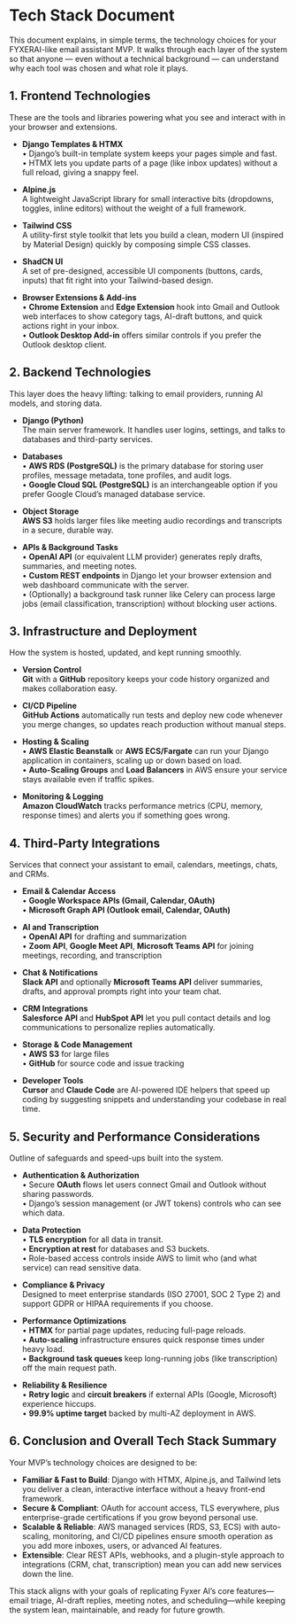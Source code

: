 # Tech Stack Document

This document explains, in simple terms, the technology choices for your FYXERAI-like email assistant MVP. It walks through each layer of the system so that anyone — even without a technical background — can understand why each tool was chosen and what role it plays.

## 1. Frontend Technologies
These are the tools and libraries powering what you see and interact with in your browser and extensions.

- **Django Templates & HTMX**  
  • Django’s built-in template system keeps your pages simple and fast.  
  • HTMX lets you update parts of a page (like inbox updates) without a full reload, giving a snappy feel.

- **Alpine.js**  
  A lightweight JavaScript library for small interactive bits (dropdowns, toggles, inline editors) without the weight of a full framework.

- **Tailwind CSS**  
  A utility-first style toolkit that lets you build a clean, modern UI (inspired by Material Design) quickly by composing simple CSS classes.

- **ShadCN UI**  
  A set of pre-designed, accessible UI components (buttons, cards, inputs) that fit right into your Tailwind-based design.

- **Browser Extensions & Add-ins**  
  • **Chrome Extension** and **Edge Extension** hook into Gmail and Outlook web interfaces to show category tags, AI-draft buttons, and quick actions right in your inbox.  
  • **Outlook Desktop Add-in** offers similar controls if you prefer the Outlook desktop client.

## 2. Backend Technologies
This layer does the heavy lifting: talking to email providers, running AI models, and storing data.

- **Django (Python)**  
  The main server framework. It handles user logins, settings, and talks to databases and third-party services.

- **Databases**  
  • **AWS RDS (PostgreSQL)** is the primary database for storing user profiles, message metadata, tone profiles, and audit logs.  
  • **Google Cloud SQL (PostgreSQL)** is an interchangeable option if you prefer Google Cloud’s managed database service.

- **Object Storage**  
  **AWS S3** holds larger files like meeting audio recordings and transcripts in a secure, durable way.

- **APIs & Background Tasks**  
  • **OpenAI API** (or equivalent LLM provider) generates reply drafts, summaries, and meeting notes.  
  • **Custom REST endpoints** in Django let your browser extension and web dashboard communicate with the server.  
  • (Optionally) a background task runner like Celery can process large jobs (email classification, transcription) without blocking user actions.

## 3. Infrastructure and Deployment
How the system is hosted, updated, and kept running smoothly.

- **Version Control**  
  **Git** with a **GitHub** repository keeps your code history organized and makes collaboration easy.

- **CI/CD Pipeline**  
  **GitHub Actions** automatically run tests and deploy new code whenever you merge changes, so updates reach production without manual steps.

- **Hosting & Scaling**  
  • **AWS Elastic Beanstalk** or **AWS ECS/Fargate** can run your Django application in containers, scaling up or down based on load.  
  • **Auto-Scaling Groups** and **Load Balancers** in AWS ensure your service stays available even if traffic spikes.

- **Monitoring & Logging**  
  **Amazon CloudWatch** tracks performance metrics (CPU, memory, response times) and alerts you if something goes wrong.

## 4. Third-Party Integrations
Services that connect your assistant to email, calendars, meetings, chats, and CRMs.

- **Email & Calendar Access**  
  • **Google Workspace APIs (Gmail, Calendar, OAuth)**  
  • **Microsoft Graph API (Outlook email, Calendar, OAuth)**

- **AI and Transcription**  
  • **OpenAI API** for drafting and summarization  
  • **Zoom API**, **Google Meet API**, **Microsoft Teams API** for joining meetings, recording, and transcription

- **Chat & Notifications**  
  **Slack API** and optionally **Microsoft Teams API** deliver summaries, drafts, and approval prompts right into your team chat.

- **CRM Integrations**  
  **Salesforce API** and **HubSpot API** let you pull contact details and log communications to personalize replies automatically.

- **Storage & Code Management**  
  • **AWS S3** for large files  
  • **GitHub** for source code and issue tracking

- **Developer Tools**  
  **Cursor** and **Claude Code** are AI-powered IDE helpers that speed up coding by suggesting snippets and understanding your codebase in real time.

## 5. Security and Performance Considerations
Outline of safeguards and speed-ups built into the system.

- **Authentication & Authorization**  
  • Secure **OAuth** flows let users connect Gmail and Outlook without sharing passwords.  
  • Django’s session management (or JWT tokens) controls who can see which data.

- **Data Protection**  
  • **TLS encryption** for all data in transit.  
  • **Encryption at rest** for databases and S3 buckets.  
  • Role-based access controls inside AWS to limit who (and what service) can read sensitive data.

- **Compliance & Privacy**  
  Designed to meet enterprise standards (ISO 27001, SOC 2 Type 2) and support GDPR or HIPAA requirements if you choose.

- **Performance Optimizations**  
  • **HTMX** for partial page updates, reducing full-page reloads.  
  • **Auto-scaling** infrastructure ensures quick response times under heavy load.  
  • **Background task queues** keep long-running jobs (like transcription) off the main request path.

- **Reliability & Resilience**  
  • **Retry logic** and **circuit breakers** if external APIs (Google, Microsoft) experience hiccups.  
  • **99.9% uptime target** backed by multi-AZ deployment in AWS.

## 6. Conclusion and Overall Tech Stack Summary
Your MVP’s technology choices are designed to be:

- **Familiar & Fast to Build**:  Django with HTMX, Alpine.js, and Tailwind lets you deliver a clean, interactive interface without a heavy front-end framework.
- **Secure & Compliant**:  OAuth for account access, TLS everywhere, plus enterprise-grade certifications if you grow beyond personal use.
- **Scalable & Reliable**:  AWS managed services (RDS, S3, ECS) with auto-scaling, monitoring, and CI/CD pipelines ensure smooth operation as you add more inboxes, users, or advanced AI features.
- **Extensible**:  Clear REST APIs, webhooks, and a plugin-style approach to integrations (CRM, chat, transcription) mean you can add new services down the line.

This stack aligns with your goals of replicating Fyxer AI’s core features—email triage, AI-draft replies, meeting notes, and scheduling—while keeping the system lean, maintainable, and ready for future growth.